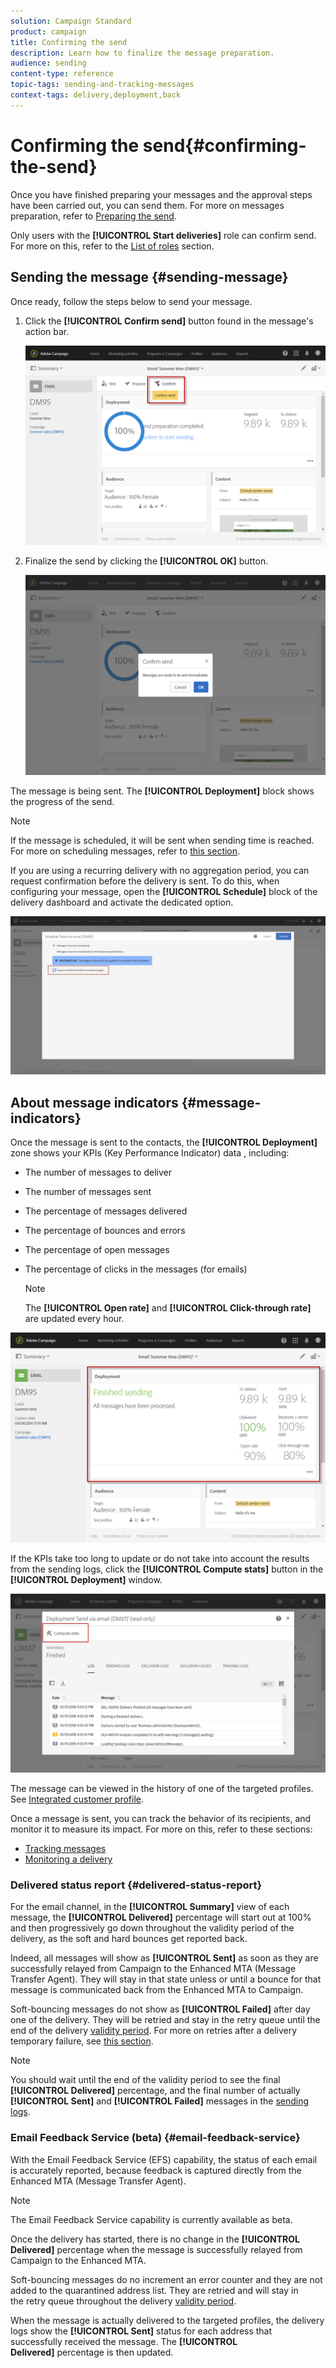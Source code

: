 ```yaml
---
solution: Campaign Standard
product: campaign
title: Confirming the send
description: Learn how to finalize the message preparation.
audience: sending
content-type: reference
topic-tags: sending-and-tracking-messages
context-tags: delivery,deployment,back
---
```


# Confirming the send{#confirming-the-send}

Once you have finished preparing your messages and the approval steps have been carried out, you can send them. For more on messages preparation, refer to [Preparing the send](../../sending/using/preparing-the-send.md).

Only users with the **[!UICONTROL Start deliveries]** role can confirm send. For more on this, refer to the [List of roles](../../administration/using/list-of-roles.md) section.

<!--Users without this role will see the following message: 

![](assets/confirm_delivery_2.png)-->

## Sending the message {#sending-message}

Once ready, follow the steps below to send your message.

1. Click the **[!UICONTROL Confirm send]** button found in the message's action bar.

    ![](assets/confirm_delivery.png)

1. Finalize the send by clicking the **[!UICONTROL OK]** button.

    ![](assets/confirm_delivery1.png)

The message is being sent. The **[!UICONTROL Deployment]** block shows the progress of the send.

>[!NOTE]
>
>If the message is scheduled, it will be sent when sending time is reached. For more on scheduling messages, refer to [this section](../../sending/using/about-scheduling-messages.md).

If you are using a recurring delivery with no aggregation period, you can request confirmation before the delivery is sent. To do this, when configuring your message, open the **[!UICONTROL Schedule]** block of the delivery dashboard and activate the dedicated option.

![](assets/confirmation_recurring_deliveries.png)

## About message indicators {#message-indicators}

Once the message is sent to the contacts, the **[!UICONTROL Deployment]** zone shows your KPIs (Key Performance Indicator) data , including:

* The number of messages to deliver
* The number of messages sent
* The percentage of messages delivered
* The percentage of bounces and errors
* The percentage of open messages
* The percentage of clicks in the messages (for emails)

  >[!NOTE]
  >
  >The **[!UICONTROL Open rate]** and **[!UICONTROL Click-through rate]** are updated every hour.

![](assets/sending_delivery.png)

If the KPIs take too long to update or do not take into account the results from the sending logs, click the **[!UICONTROL Compute stats]** button in the **[!UICONTROL Deployment]** window.

![](assets/sending_delivery7.png)

The message can be viewed in the history of one of the targeted profiles. See [Integrated customer profile](../../audiences/using/integrated-customer-profile.md).

Once a message is sent, you can track the behavior of its recipients, and monitor it to measure its impact. For more on this, refer to these sections:

* [Tracking messages](../../sending/using/tracking-messages.md)
* [Monitoring a delivery](../../sending/using/monitoring-a-delivery.md)

### Delivered status report {#delivered-status-report}

<!--All messages will show as Sent as soon as they are successfully relayed from Campaign to the Enhanced MTA. They will stay in that state unless or until a bounce for that message is communicated back from the Enhanced MTA to Campaign.-->

For the email channel, in the **[!UICONTROL Summary]** view of each message, the **[!UICONTROL Delivered]** percentage will start out at 100% and then progressively go down throughout the validity period of the delivery, as the soft and hard bounces get reported back<!--from the Enhanced MTA to Campaign-->.

Indeed, all messages will show as **[!UICONTROL Sent]** as soon as they are successfully relayed from Campaign to the Enhanced MTA (Message Transfer Agent). They will stay in that state unless or until a bounce for that message is communicated back from the Enhanced MTA to Campaign.

Soft-bouncing messages do not show as **[!UICONTROL Failed]** after day one of the delivery. They will be retried and stay in the retry queue until the end of the delivery [validity period](../../administration/using/configuring-email-channel.md#validity-period-parameters). For more on retries after a delivery temporary failure, see [this section](../../sending/using/understanding-delivery-failures.md#retries-after-a-delivery-temporary-failure).

>[!NOTE]
>
>You should wait until the end of the validity period to see the final **[!UICONTROL Delivered]** percentage, and the final number of actually **[!UICONTROL Sent]** and **[!UICONTROL Failed]** messages in the [sending logs](../../sending/using/monitoring-a-delivery.md#sending-logs).

### Email Feedback Service (beta) {#email-feedback-service}

With the Email Feedback Service (EFS) capability, the status of each email is accurately reported, because feedback is captured directly from the Enhanced MTA (Message Transfer Agent).

>[!NOTE]
>
>The Email Feedback Service capability is currently available as beta.

Once the delivery has started, there is no change in the **[!UICONTROL Delivered]** percentage when the message is successfully relayed from Campaign to the Enhanced MTA. <!--The delivery logs show the **[!UICONTROL Taken into account by the service provider]** status for the targeted addresses.-->

<!--Soft-bouncing messages will show as Failed while they are retried on each additional day of the validity period for the delivery. They will stay in the Enhanced MTA retry queue throughout the delivery validity period.??-->

Soft-bouncing messages do no increment an error counter and they are not added to the quarantined address list. They are retried and will stay in the retry queue throughout the delivery [validity period](../../administration/using/configuring-email-channel.md#validity-period-parameters).

When the message is actually delivered to the targeted profiles, the delivery logs show the **[!UICONTROL Sent]** status for each address that successfully received the message. The **[!UICONTROL Delivered]** percentage is then updated.